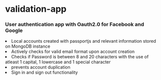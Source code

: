 # validation-app
<h3>User authentication app with Oauth2.0 for Facebook and Google</h3>
<li>Local accounts created with passportjs and relevant information stored on MongoDB instance</li>
<li>Actively checks for valid email format upon account creation</li>
<li>Checks if Password is between 8 and 20 characters with the use of atleast 1 capital, 1 lowercase and 1 special character</li>
<li>prevents account duplication</li>
<li>Sign in and sign out functionality</li>
